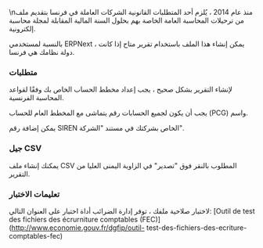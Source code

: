 \nمنذ عام 2014 ، يُلزم أحد المتطلبات القانونية الشركات العاملة في فرنسا بتقديم ملف من ترحيلات المحاسبة العامة الخاصة بهم بحلول السنة المالية المقابلة لمجلة محاسبة إلكترونية.

بالنسبة لمستخدمي ERPNext ، يمكن إنشاء هذا الملف باستخدام تقرير متاح إذا كانت دولة نظامك هي فرنسا.

### متطلبات

لإنشاء التقرير بشكل صحيح ، يجب إعداد مخطط الحساب الخاص بك وفقًا لقواعد المحاسبة الفرنسية.

يجب أن يكون لجميع الحسابات رقم يتماشى مع المخطط العام للحساب (PCG) واسم.

يمكن إضافة رقم SIREN الخاص بشركتك في مستند "الشركة".

### جيل CSV

يمكنك إنشاء ملف CSV المطلوب بالنقر فوق "تصدير" في الزاوية اليمنى العليا من التقرير.

### تعليمات الاختبار

لاختبار صلاحية ملفك ، توفر إدارة الضرائب أداة اختبار على العنوان التالي: [Outil de test des fichiers des écrurniture comptables (FEC)](http://www.economie.gouv.fr/dgfip/outil- test-des-fichiers-des-ecriture-comptables-fec)